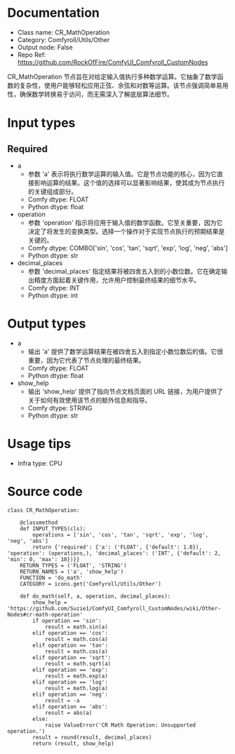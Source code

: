 # Documentation
- Class name: CR_MathOperation
- Category: Comfyroll/Utils/Other
- Output node: False
- Repo Ref: https://github.com/RockOfFire/ComfyUI_Comfyroll_CustomNodes

CR_MathOperation 节点旨在对给定输入值执行多种数学运算。它抽象了数学函数的复杂性，使用户能够轻松应用正弦、余弦和对数等运算。该节点强调简单易用性，确保数学转换易于访问，而无需深入了解底层算法细节。

# Input types
## Required
- a
    - 参数 'a' 表示将执行数学运算的输入值。它是节点功能的核心，因为它直接影响运算的结果。这个值的选择可以显著影响结果，使其成为节点执行的关键组成部分。
    - Comfy dtype: FLOAT
    - Python dtype: float
- operation
    - 参数 'operation' 指示将应用于输入值的数学函数。它至关重要，因为它决定了将发生的变换类型。选择一个操作对于实现节点执行的预期结果是关键的。
    - Comfy dtype: COMBO['sin', 'cos', 'tan', 'sqrt', 'exp', 'log', 'neg', 'abs']
    - Python dtype: str
- decimal_places
    - 参数 'decimal_places' 指定结果将被四舍五入到的小数位数。它在确定输出精度方面起着关键作用，允许用户控制最终结果的细节水平。
    - Comfy dtype: INT
    - Python dtype: int

# Output types
- a
    - 输出 'a' 提供了数学运算结果在被四舍五入到指定小数位数后的值。它很重要，因为它代表了节点处理的最终结果。
    - Comfy dtype: FLOAT
    - Python dtype: float
- show_help
    - 输出 'show_help' 提供了指向节点文档页面的 URL 链接，为用户提供了关于如何有效使用该节点的额外信息和指导。
    - Comfy dtype: STRING
    - Python dtype: str

# Usage tips
- Infra type: CPU

# Source code
```
class CR_MathOperation:

    @classmethod
    def INPUT_TYPES(cls):
        operations = ['sin', 'cos', 'tan', 'sqrt', 'exp', 'log', 'neg', 'abs']
        return {'required': {'a': ('FLOAT', {'default': 1.0}), 'operation': (operations,), 'decimal_places': ('INT', {'default': 2, 'min': 0, 'max': 10})}}
    RETURN_TYPES = ('FLOAT', 'STRING')
    RETURN_NAMES = ('a', 'show_help')
    FUNCTION = 'do_math'
    CATEGORY = icons.get('Comfyroll/Utils/Other')

    def do_math(self, a, operation, decimal_places):
        show_help = 'https://github.com/Suzie1/ComfyUI_Comfyroll_CustomNodes/wiki/Other-Nodes#cr-math-operation'
        if operation == 'sin':
            result = math.sin(a)
        elif operation == 'cos':
            result = math.cos(a)
        elif operation == 'tan':
            result = math.cos(a)
        elif operation == 'sqrt':
            result = math.sqrt(a)
        elif operation == 'exp':
            result = math.exp(a)
        elif operation == 'log':
            result = math.log(a)
        elif operation == 'neg':
            result = -a
        elif operation == 'abs':
            result = abs(a)
        else:
            raise ValueError('CR Math Operation: Unsupported operation.')
        result = round(result, decimal_places)
        return (result, show_help)
```